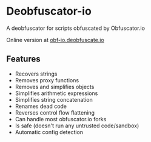# Deobfuscator-io

A deobfuscator for scripts obfuscated by Obfuscator.io

Online version at [obf-io.deobfuscate.io](https://obf-io.deobfuscate.io)

## Features

-   Recovers strings
-   Removes proxy functions
-   Removes and simplifies objects
-   Simplifies arithmetic expressions
-   Simplifies string concatenation
-   Renames dead code
-   Reverses control flow flattening
-   Can handle most obfuscator.io forks
-   Is safe (doesn't run any untrusted code/sandbox)
-   Automatic config detection
